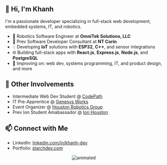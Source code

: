 ## 👋 Hi, I'm Khanh 
I'm a passionate developer specializing in full-stack web development, embedded systems, IT, and robotics.

- 🤖 Robotics Software Engineer at **OmniTek Solutions, LLC**
- 🔧 Prev Software Developer Consultant at **NT Corin**
- 💡 Developing **IoT** solutions with **ESP32**, **C++**, and sensor integrations  
- 🌐 Building full-stack apps with **React.js**, **Express.js**, **Node.js**, and **PostgreSQL**  
- 🧠 Improving on: web dev, systems programming, IT, and product design, and more

## 💼 Other Involvements
- Intermediate Web Dev Student @ [CodePath](https://www.codepath.org/)
- IT Pre-Apprentice @ [Genesys Works](https://genesysworks.org/)
- Event Organizer @ [Houston Robotics Group](https://www.meetup.com/houstonroboticsgroup/)
- Prev Ion Student Amabassador @ [Ion Houston](https://iondistrict.com/)

## 📫 Connect with Me
- LinkedIn: [linkedin.com/in/khanh-dev](https://www.linkedin.com/in/khanh-dev/)
- Portfolio: [starchdev.com](https://starchdev.com/)

<p align="center">
  <img src="https://media2.giphy.com/media/v1.Y2lkPTc5MGI3NjExOGNwazVpcWYwZjkxbzRudzg3dTl4MmYxMWw1d3p0MXp6Y2lyZWFiayZlcD12MV9pbnRlcm5hbF9naWZfYnlfaWQmY3Q9Zw/09lxP3HV57xA7Nwhz8/giphy.gif" alt="animated" />
</p>

<!--
**sixthsenseriot/sixthsenseriot** is a ✨ _special_ ✨ repository because its `README.md` (this file) appears on your GitHub profile.

Here are some ideas to get you started:

- 🔭 I’m currently working on ...
- 🌱 I’m currently learning ...
- 👯 I’m looking to collaborate on ...
- 🤔 I’m looking for help with ...
- 💬 Ask me about ...
- 📫 How to reach me: ...
- 😄 Pronouns: ...
- ⚡ Fun fact: ...
-->
